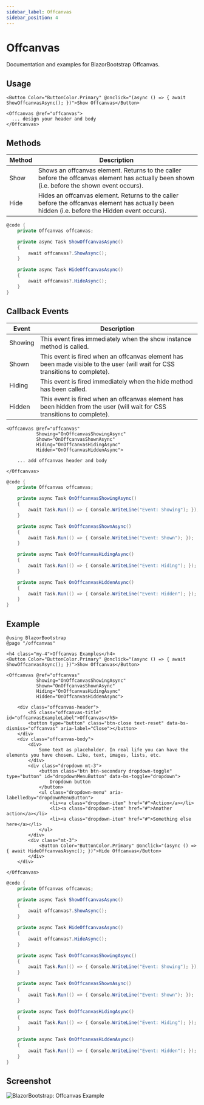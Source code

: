 ```yaml
---
sidebar_label: Offcanvas
sidebar_position: 4
---
```


# Offcanvas

Documentation and examples for BlazorBootstrap Offcanvas.

## Usage

```cshtml
<Button Color="ButtonColor.Primary" @onclick="(async () => { await ShowOffcanvasAsync(); })">Show Offcanvas</Button>

<Offcanvas @ref="offcanvas">
  ... design your header and body
</Offcanvas>
```

## Methods

| Method | Description |
|--|--|
| Show | Shows an offcanvas element. Returns to the caller before the offcanvas element has actually been shown (i.e. before the shown event occurs). |
| Hide | Hides an offcanvas element. Returns to the caller before the offcanvas element has actually been hidden (i.e. before the Hidden event occurs). |

```cs
@code {
    private Offcanvas offcanvas;

    private async Task ShowOffcanvasAsync()
    {
        await offcanvas?.ShowAsync();
    }

    private async Task HideOffcanvasAsync()
    {
        await offcanvas?.HideAsync();
    }
}
```

## Callback Events

| Event | Description |
|--|--|
| Showing | This event fires immediately when the show instance method is called. |
| Shown | This event is fired when an offcanvas element has been made visible to the user (will wait for CSS transitions to complete). |
| Hiding | This event is fired immediately when the hide method has been called. |
| Hidden | This event is fired when an offcanvas element has been hidden from the user (will wait for CSS transitions to complete). |

```cshtml
<Offcanvas @ref="offcanvas"
           Showing="OnOffcanvasShowingAsync"
           Shown="OnOffcanvasShownAsync"
           Hiding="OnOffcanvasHidingAsync"
           Hidden="OnOffcanvasHiddenAsync">

    ... add offcanvas header and body

</Offcanvas>
```

```cs
@code {
    private Offcanvas offcanvas;

    private async Task OnOffcanvasShowingAsync()
    {
        await Task.Run(() => { Console.WriteLine("Event: Showing"); });
    }

    private async Task OnOffcanvasShownAsync()
    {
        await Task.Run(() => { Console.WriteLine("Event: Shown"); });
    }

    private async Task OnOffcanvasHidingAsync()
    {
        await Task.Run(() => { Console.WriteLine("Event: Hiding"); });
    }

    private async Task OnOffcanvasHiddenAsync()
    {
        await Task.Run(() => { Console.WriteLine("Event: Hidden"); });
    }
}
```

## Example

```cshtml
@using BlazorBootstrap
@page "/offcanvas"

<h4 class="my-4">Offcanvas Examples</h4>
<Button Color="ButtonColor.Primary" @onclick="(async () => { await ShowOffcanvasAsync(); })">Show Offcanvas</Button>

<Offcanvas @ref="offcanvas"
           Showing="OnOffcanvasShowingAsync"
           Shown="OnOffcanvasShownAsync"
           Hiding="OnOffcanvasHidingAsync"
           Hidden="OnOffcanvasHiddenAsync">

    <div class="offcanvas-header">
        <h5 class="offcanvas-title" id="offcanvasExampleLabel">Offcanvas</h5>
        <button type="button" class="btn-close text-reset" data-bs-dismiss="offcanvas" aria-label="Close"></button>
    </div>
    <div class="offcanvas-body">
        <div>
            Some text as placeholder. In real life you can have the elements you have chosen. Like, text, images, lists, etc.
        </div>
        <div class="dropdown mt-3">
            <button class="btn btn-secondary dropdown-toggle" type="button" id="dropdownMenuButton" data-bs-toggle="dropdown">
                Dropdown button
            </button>
            <ul class="dropdown-menu" aria-labelledby="dropdownMenuButton">
                <li><a class="dropdown-item" href="#">Action</a></li>
                <li><a class="dropdown-item" href="#">Another action</a></li>
                <li><a class="dropdown-item" href="#">Something else here</a></li>
            </ul>
        </div>
        <div class="mt-3">
            <Button Color="ButtonColor.Primary" @onclick="(async () => { await HideOffcanvasAsync(); })">Hide Offcanvas</Button>
        </div>
    </div>

</Offcanvas>
```

```cs
@code {
    private Offcanvas offcanvas;

    private async Task ShowOffcanvasAsync()
    {
        await offcanvas?.ShowAsync();
    }

    private async Task HideOffcanvasAsync()
    {
        await offcanvas?.HideAsync();
    }

    private async Task OnOffcanvasShowingAsync()
    {
        await Task.Run(() => { Console.WriteLine("Event: Showing"); });
    }

    private async Task OnOffcanvasShownAsync()
    {
        await Task.Run(() => { Console.WriteLine("Event: Shown"); });
    }

    private async Task OnOffcanvasHidingAsync()
    {
        await Task.Run(() => { Console.WriteLine("Event: Hiding"); });
    }

    private async Task OnOffcanvasHiddenAsync()
    {
        await Task.Run(() => { Console.WriteLine("Event: Hidden"); });
    }
}
```

## Screenshot

<img src="https://i.imgur.com/J1mcowH.jpg" alt="BlazorBootstrap: Offcanvas Example" />